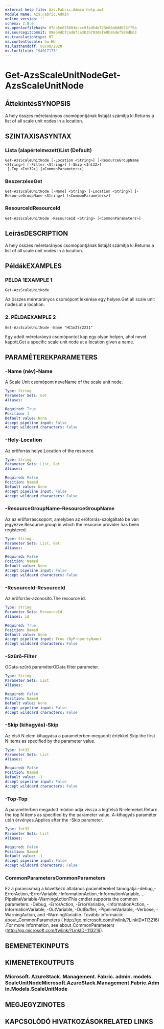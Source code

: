 ```yaml
---
external help file: Azs.Fabric.Admin-help.xml
Module Name: Azs.Fabric.Admin
online version: ''
schema: 2.0.0
ms.openlocfilehash: 07cb5e675003eccc9fad54e723e80a0ddb73ff9a
ms.sourcegitcommit: 09eb4dbfcad6fce303b793dafe9bebdef589db03
ms.translationtype: MT
ms.contentlocale: hu-HU
ms.lasthandoff: 08/08/2020
ms.locfileid: "94017173"
---
```

# <span data-ttu-id="136c0-101">Get-AzsScaleUnitNode</span><span class="sxs-lookup"><span data-stu-id="136c0-101">Get-AzsScaleUnitNode</span></span>

## <span data-ttu-id="136c0-102">Áttekintés</span><span class="sxs-lookup"><span data-stu-id="136c0-102">SYNOPSIS</span></span>
<span data-ttu-id="136c0-103">A hely összes méretarányos csomópontjának listáját számítja ki.</span><span class="sxs-lookup"><span data-stu-id="136c0-103">Returns a list of all scale unit nodes in a location.</span></span>

## <span data-ttu-id="136c0-104">SZINTAXISA</span><span class="sxs-lookup"><span data-stu-id="136c0-104">SYNTAX</span></span>

### <span data-ttu-id="136c0-105">Lista (alapértelmezett)</span><span class="sxs-lookup"><span data-stu-id="136c0-105">List (Default)</span></span>
```
Get-AzsScaleUnitNode [-Location <String>] [-ResourceGroupName <String>] [-Filter <String>] [-Skip <Int32>]
 [-Top <Int32>] [<CommonParameters>]
```

### <span data-ttu-id="136c0-106">Beszerzése</span><span class="sxs-lookup"><span data-stu-id="136c0-106">Get</span></span>
```
Get-AzsScaleUnitNode [-Name] <String> [-Location <String>] [-ResourceGroupName <String>] [<CommonParameters>]
```

### <span data-ttu-id="136c0-107">ResourceId</span><span class="sxs-lookup"><span data-stu-id="136c0-107">ResourceId</span></span>
```
Get-AzsScaleUnitNode -ResourceId <String> [<CommonParameters>]
```

## <span data-ttu-id="136c0-108">Leírás</span><span class="sxs-lookup"><span data-stu-id="136c0-108">DESCRIPTION</span></span>
<span data-ttu-id="136c0-109">A hely összes méretarányos csomópontjának listáját számítja ki.</span><span class="sxs-lookup"><span data-stu-id="136c0-109">Returns a list of all scale unit nodes in a location.</span></span>

## <span data-ttu-id="136c0-110">Példák</span><span class="sxs-lookup"><span data-stu-id="136c0-110">EXAMPLES</span></span>

### <span data-ttu-id="136c0-111">PÉLDA 1</span><span class="sxs-lookup"><span data-stu-id="136c0-111">EXAMPLE 1</span></span>
```
Get-AzsScaleUnitNode
```

<span data-ttu-id="136c0-112">Az összes méretarányos csomópont lekérése egy helyen.</span><span class="sxs-lookup"><span data-stu-id="136c0-112">Get all scale unit nodes at a location.</span></span>

### <span data-ttu-id="136c0-113">2. PÉLDA</span><span class="sxs-lookup"><span data-stu-id="136c0-113">EXAMPLE 2</span></span>
```
Get-AzsScaleUnitNode -Name "HC1n25r2231"
```

<span data-ttu-id="136c0-114">Egy adott méretarányú csomópontot kap egy olyan helyen, ahol nevet kapott.</span><span class="sxs-lookup"><span data-stu-id="136c0-114">Get a specific scale unit node at a location given a name.</span></span>

## <span data-ttu-id="136c0-115">PARAMÉTEREK</span><span class="sxs-lookup"><span data-stu-id="136c0-115">PARAMETERS</span></span>

### <span data-ttu-id="136c0-116">-Name (név)</span><span class="sxs-lookup"><span data-stu-id="136c0-116">-Name</span></span>
<span data-ttu-id="136c0-117">A Scale Unit csomópont neve</span><span class="sxs-lookup"><span data-stu-id="136c0-117">Name of the scale unit node.</span></span>

```yaml
Type: String
Parameter Sets: Get
Aliases:

Required: True
Position: 1
Default value: None
Accept pipeline input: False
Accept wildcard characters: False
```

### <span data-ttu-id="136c0-118">-Hely</span><span class="sxs-lookup"><span data-stu-id="136c0-118">-Location</span></span>
<span data-ttu-id="136c0-119">Az erőforrás helye.</span><span class="sxs-lookup"><span data-stu-id="136c0-119">Location of the resource.</span></span>

```yaml
Type: String
Parameter Sets: List, Get
Aliases:

Required: False
Position: Named
Default value: None
Accept pipeline input: False
Accept wildcard characters: False
```

### <span data-ttu-id="136c0-120">-ResourceGroupName</span><span class="sxs-lookup"><span data-stu-id="136c0-120">-ResourceGroupName</span></span>
<span data-ttu-id="136c0-121">Az az erőforráscsoport, amelyben az erőforrás-szolgáltató be van jegyezve.</span><span class="sxs-lookup"><span data-stu-id="136c0-121">Resource group in which the resource provider has been registered.</span></span>

```yaml
Type: String
Parameter Sets: List, Get
Aliases:

Required: False
Position: Named
Default value: None
Accept pipeline input: False
Accept wildcard characters: False
```

### <span data-ttu-id="136c0-122">-ResourceId</span><span class="sxs-lookup"><span data-stu-id="136c0-122">-ResourceId</span></span>
<span data-ttu-id="136c0-123">Az erőforrás-azonosító.</span><span class="sxs-lookup"><span data-stu-id="136c0-123">The resource id.</span></span>

```yaml
Type: String
Parameter Sets: ResourceId
Aliases: id

Required: True
Position: Named
Default value: None
Accept pipeline input: True (ByPropertyName)
Accept wildcard characters: False
```

### <span data-ttu-id="136c0-124">-Szűrő</span><span class="sxs-lookup"><span data-stu-id="136c0-124">-Filter</span></span>
<span data-ttu-id="136c0-125">OData-szűrő paraméter</span><span class="sxs-lookup"><span data-stu-id="136c0-125">OData filter parameter.</span></span>

```yaml
Type: String
Parameter Sets: List
Aliases:

Required: False
Position: Named
Default value: None
Accept pipeline input: False
Accept wildcard characters: False
```

### <span data-ttu-id="136c0-126">-Skip (kihagyás)</span><span class="sxs-lookup"><span data-stu-id="136c0-126">-Skip</span></span>
<span data-ttu-id="136c0-127">Az első N elem kihagyása a paraméterben megadott értékkel.</span><span class="sxs-lookup"><span data-stu-id="136c0-127">Skip the first N items as specified by the parameter value.</span></span>

```yaml
Type: Int32
Parameter Sets: List
Aliases:

Required: False
Position: Named
Default value: -1
Accept pipeline input: False
Accept wildcard characters: False
```

### <span data-ttu-id="136c0-128">-Top</span><span class="sxs-lookup"><span data-stu-id="136c0-128">-Top</span></span>
<span data-ttu-id="136c0-129">A paraméterben megadott módon adja vissza a legfelső N-elemeket.</span><span class="sxs-lookup"><span data-stu-id="136c0-129">Return the top N items as specified by the parameter value.</span></span>
<span data-ttu-id="136c0-130">A-kihagyás paraméter után érvényes.</span><span class="sxs-lookup"><span data-stu-id="136c0-130">Applies after the -Skip parameter.</span></span>

```yaml
Type: Int32
Parameter Sets: List
Aliases:

Required: False
Position: Named
Default value: -1
Accept pipeline input: False
Accept wildcard characters: False
```

### <span data-ttu-id="136c0-131">CommonParameters</span><span class="sxs-lookup"><span data-stu-id="136c0-131">CommonParameters</span></span>
<span data-ttu-id="136c0-132">Ez a parancsmag a következő általános paramétereket támogatja:-debug,-ErrorAction,-ErrorVariable,-InformationAction,-InformationVariable,-,-PipelineVariable-WarningAction</span><span class="sxs-lookup"><span data-stu-id="136c0-132">This cmdlet supports the common parameters: -Debug, -ErrorAction, -ErrorVariable, -InformationAction, -InformationVariable, -OutVariable, -OutBuffer, -PipelineVariable, -Verbose, -WarningAction, and -WarningVariable.</span></span> <span data-ttu-id="136c0-133">További információ: about_CommonParameters ( http://go.microsoft.com/fwlink/?LinkID=113216) .</span><span class="sxs-lookup"><span data-stu-id="136c0-133">For more information, see about_CommonParameters (http://go.microsoft.com/fwlink/?LinkID=113216).</span></span>

## <span data-ttu-id="136c0-134">BEMENETEK</span><span class="sxs-lookup"><span data-stu-id="136c0-134">INPUTS</span></span>

## <span data-ttu-id="136c0-135">KIMENETEK</span><span class="sxs-lookup"><span data-stu-id="136c0-135">OUTPUTS</span></span>

### <span data-ttu-id="136c0-136">Microsoft. AzureStack. Management. Fabric. admin. models. ScaleUnitNode</span><span class="sxs-lookup"><span data-stu-id="136c0-136">Microsoft.AzureStack.Management.Fabric.Admin.Models.ScaleUnitNode</span></span>

## <span data-ttu-id="136c0-137">MEGJEGYZI</span><span class="sxs-lookup"><span data-stu-id="136c0-137">NOTES</span></span>

## <span data-ttu-id="136c0-138">KAPCSOLÓDÓ HIVATKOZÁSOK</span><span class="sxs-lookup"><span data-stu-id="136c0-138">RELATED LINKS</span></span>
